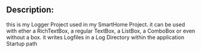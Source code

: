 Description:
-----------
this is my Logger Project used in my SmartHome Project. it can be used with ether a RichTextBox, a regular TextBox, a ListBox, a ComboBox or even without a box. 
it writes Logfiles in a Log Directory within the application Startup path
